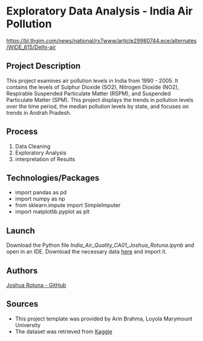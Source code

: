 # Exploratory Data Analysis - India Air Pollution

https://bl.thgim.com/news/national/rx7www/article29980744.ece/alternates/WIDE_615/Delhi-air

## Project Description

This project examines air pollution levels in India from 1990 - 2005.  It contains the levels of Sulphur Dioxide (SO2), Nitrogen Dioxide (NO2), Respirable Suspended Particulate Matter (RSPM), and Suspended Particulate Matter (SPM). This project displays the trends in pollution levels over the time period, the median pollution levels by state, and  focuses on trends in Andrah Pradesh.

## Process

1. Data Cleaning 
2. Exploratory Analysis 
3. interpretation of Results

## Technologies/Packages
* import pandas as pd
* import numpy as np
* from sklearn.impute import SimpleImputer
* import matplotlib.pyplot as plt

## Launch

Download the Python file *India_Air_Quality_CA01_Joshua_Rotuna.ipynb* and open in an IDE. Download the necessary data [here](https://www.kaggle.com/shrutibhargava94/india-air-quality-data) and import it.

## Authors
[Joshua Rotuna - GitHub](https://github.com/joshrotuna/lmuML)


## Sources
* This project template was provided by Arin Brahma, Loyola Marymount University
* The dataset was retrieved from [Kaggle](https://www.kaggle.com/shrutibhargava94/india-air-quality-data)

